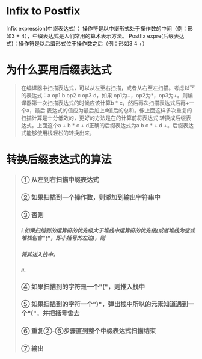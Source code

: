 # Infix to Postfix

Infix expression(中缀表达式)： 操作符是以中缀形式处于操作数的中间（例：形如3 + 4），中缀表达式是人们常用的算术表示方法。
Postfix expre(后缀表达式)：操作符是以后缀形式位于操作数之后（例：形如3 4 +）

# 为什么要用后缀表达式
> 在编译器中扫描表达式，可以从左至右扫描，或者从右至左扫描。考虑以下的表达式：a op1 b op2 c op3 d，如果
> op1为+，op2为*，op3为+。则编译器第一次扫描表达式的时候应该计算b * c，然后再次扫描表达式后再+一个a，最后
> 表达式的值应为最后加上d值后的总和。像上面这样多次重复的扫描计算是十分低效的，更好的方法是在的计算前将表达式
> 转换成后缀表达式。上面这个a + b * c + d正确的后缀表达式为a b c * + d +。后缀表达式能够使用栈轻松的转换出来，

# 转换后缀表达式的算法
>### ① 从左到右扫描中缀表达式
>### ② 如果扫描到一个操作数，则添加到输出字符串中
>### ③ 否则
>##### i.如果扫描到的运算符的优先级大于堆栈中运算符的优先级(或者堆栈为空或堆栈包含”(“，即小括号的左边)，则
>##### 将其送入栈中。
>##### ii.
>### ④ 如果扫描到的字符是一个"("，则推入栈中
>### ⑤ 如果扫描到的字符一个")"，弹出栈中所以的元素知道遇到一个"("，并把括号舍去
>### ⑥ 重复②-⑥步骤直到整个中缀表达式扫描结束
>### ⑦ 输出